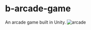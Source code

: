 # b-arcade-game
An arcade game built in Unity.
![arcade](https://github.com/Mxk01/b-arcade-game/assets/61979889/941fd405-aca0-4416-a578-df76aef52260)
